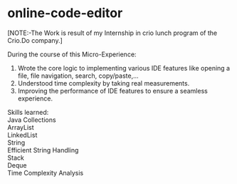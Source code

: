 # online-code-editor

[NOTE:-The Work is result of my Internship in crio lunch program of the Crio.Do company.]   

During the course of this Micro-Experience:   
1. Wrote the core logic to implementing various IDE features like opening a file, file navigation, search, copy/paste,...     
2. Understood time complexity by taking real measurements.   
3. Improving the performance of IDE features to ensure a seamless experience.  

Skills learned:   
    Java Collections  
    ArrayList  
    LinkedList  
    String  
    Efficient String Handling   
    Stack  
    Deque  
    Time Complexity Analysis  
